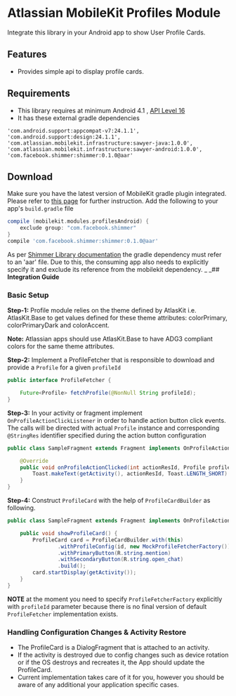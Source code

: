 # **Atlassian MobileKit Profiles Module**
Integrate this library in your Android app to show User Profile Cards.

## **Features**
* Provides simple api to display profile cards.


## **Requirements**
* This library requires at minimum Android 4.1 , [API Level 16][1]
* It has these external gradle dependencies
```
'com.android.support:appcompat-v7:24.1.1',
'com.android.support:design:24.1.1',
'com.atlassian.mobilekit.infrastructure:sawyer-java:1.0.0',
'com.atlassian.mobilekit.infrastructure:sawyer-android:1.0.0',
'com.facebook.shimmer:shimmer:0.1.0@aar'
```



## **Download**
Make sure you have the latest version of MobileKit gradle plugin integrated. Please refer to [this page](https://bitbucket.org/atlassianmobile/mobilekit-plugin) for further instruction.
Add the following to your app's `build.gradle` file
```groovy
compile (mobilekit.modules.profilesAndroid) {
    exclude group: "com.facebook.shimmer"
}
compile 'com.facebook.shimmer:shimmer:0.1.0@aar'
```

As per [Shimmer Library documentation][2] the gradle dependency must refer to an 'aar' file.
Due to this, the consuming app also needs to explicitly specify it and exclude its reference from the mobilekit dependency.
_
_## **Integration Guide**

### **Basic Setup**

**Step-1:** Profile module relies on the theme defined by AtlasKit i.e. AtlasKit.Base to get values defined for these theme attributes: colorPrimary, colorPrimaryDark and colorAccent.

**Note:** Atlassian apps should use AtlasKit.Base to have ADG3 compliant colors for the same theme attributes.



**Step-2:** Implement a ProfileFetcher that is responsible to download and provide a `Profile` for a given `profileId`

~~~~java
public interface ProfileFetcher {

    Future<Profile> fetchProfile(@NonNull String profileId);
}
~~~~

**Step-3:** In your activity or fragment implement `OnProfileActionClickListener` 
in order to handle action button click events. The calls will be directed with actual `Profile` instance
and corresponding `@StringRes` identifier specified during the action button configuration
~~~~java
public class SampleFragment extends Fragment implements OnProfileActionClickListener{

    @Override
    public void onProfileActionClicked(int actionResId, Profile profile) {
        Toast.makeText(getActivity(), actionResId, Toast.LENGTH_SHORT).show();
    }
}
~~~~

**Step-4:** Construct `ProfileCard` with the help of `ProfileCardBuilder` as following.

~~~~java
public class SampleFragment extends Fragment implements OnProfileActionClickListener{

    public void showProfileCard() {
        ProfileCard card = ProfileCardBuilder.with(this)
                .withProfileConfig(id, new MockProfileFetcherFactory())
                .withPrimaryButton(R.string.mention)
                .withSecondaryButton(R.string.open_chat)
                .build();
        card.startDisplay(getActivity());
    }
}
~~~~
**NOTE** at the moment you need to specify `ProfileFetcherFactory` explicitly with `profileId` parameter because there is no
final version of default `ProfileFetcher` implementation exists.

### **Handling Configuration Changes & Activity Restore**

* The ProfileCard is a DialogFragment that is attached to an activity.
* If the activity is destroyed due to config changes such as device rotation or if the OS destroys and recreates it, the App should update the ProfileCard.
* Current implementation takes care of it for you, however you should be aware of any additional your application specific cases.

 [1]: https://developer.android.com/guide/topics/manifest/uses-sdk-element.html#ApiLevels
 [2]: http://facebook.github.io/shimmer-android/